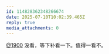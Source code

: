 ```yaml
---
id: 114828362348266674
date: 2025-07-10T10:02:39.465Z
reply: true
media_attachments: 0
---
```


[@1900](https://social.1900.live/@1900) 没看，等下补看一下。值得一看不。

